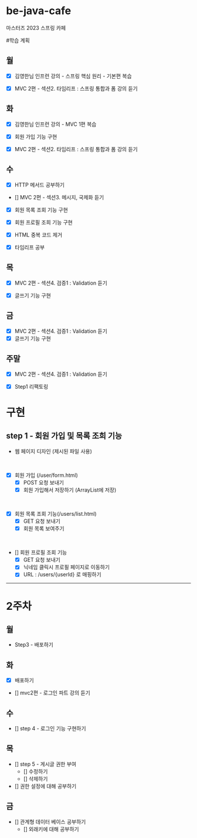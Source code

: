 # be-java-cafe
마스터즈 2023 스프링 카페 

#학습 계획 
## 월 
- [x] 김영한님 인프런 강의 - 스프링 핵심 원리 - 기본편 복습 
- [x] MVC 2편 - 섹션2. 타임리프 : 스프링 통합과 폼 강의 듣기


## 화
- [x] 김영한님 인프런 강의 - MVC 1편 복습
- [x] 회원 가입 기능 구현 
- [x] MVC 2편 - 섹션2. 타임리프 : 스프링 통합과 폼 강의 듣기 


## 수
- [x] HTTP 메서드 공부하기 
- [] MVC 2편 - 섹션3. 메시지, 국제화 듣기 
- [x] 회원 목록 조회 기능 구현
- [x] 회원 프로필 조희 기능 구현
- [x] HTML 중복 코드 제거 
- [x] 타임리프 공부


## 목
- [x] MVC 2편 - 섹션4. 검증1 : Validation 듣기
- [x] 글쓰기 기능 구현 


## 금
- [x] MVC 2편 - 섹션4. 검증1 : Validation 듣기
- [x] 글쓰기 기능 구현

## 주말 
- [x] MVC 2편 - 섹션4. 검증1 : Validation 듣기
- [x] Step1 리팩토링 


# 구현
## step 1 - 회원 가입 및 목록 조희 기능 
- 웹 페이지 디자인 (제시된 파일 사용)  

<br>   
  

- [x] 회원 가입 (/user/form.html)
  - [x] POST 요청 보내기 
  - [x] 회원 가입해서 저장하기 (ArrayList에 저장)

<br> 

- [x] 회원 목록 조회 기능(/users/list.html)
  - [x] GET 요청 보내기 
  - [x] 회원 목록 보여주기 
  
<br>  


- [] 회원 프로필 조회 기능 
  - [x] GET 요청 보내기 
  - [x] 닉네임 클릭시 프로필 페이지로 이동하기
  - [x] URL : /users/{userId} 로 매핑하기
  
---  
# 2주차 
## 월  
- Step3 - 배포하기 
  
  
## 화  
- [x] 배포하기   
- [] mvc2편 - 로그인 파트 강의 듣기 
  
## 수  
- [] step 4 - 로그인 기능 구현하기 


## 목 
- [] step 5 - 게시글 권한 부여 
  - [] 수정하기
  - [] 삭제하기 
- [] 권한 설정에 대해 공부하기 


## 금 
- [] 관계형 데이터 베이스 공부하기 
  - [] 외래키에 대해 공부하기 